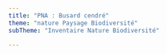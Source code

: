 ```yaml
---
title: "PNA : Busard cendré"
theme: "nature Paysage Biodiversité"
subTheme: "Inventaire Nature Biodiversité"

---
```

